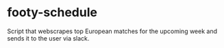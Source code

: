 # footy-schedule

Script that webscrapes top European matches for the upcoming week and sends it to the user via slack.
